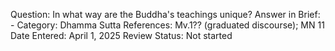 Question: In what way are the Buddha's teachings unique?
Answer in Brief: -
 Category: Dhamma
Sutta References: Mv.1?? (graduated discourse); MN 11
Date Entered: April 1, 2025
Review Status: Not started